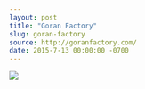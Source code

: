 ```yaml
---
layout: post
title: "Goran Factory"
slug: goran-factory
source: http://goranfactory.com/
date: 2015-7-13 00:00:00 -0700
---
```


<img src="{{ site.url }}/assets/img/screenshots/goran-factory.jpg">
